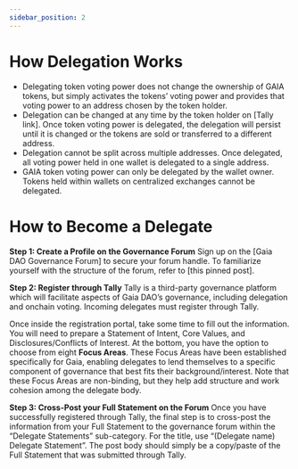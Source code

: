 ```yaml
---
sidebar_position: 2
---
```


# How Delegation Works

* Delegating token voting power does not change the ownership of GAIA tokens, but simply activates the tokens’ voting power and provides that voting power to an address chosen by the token holder.
* Delegation can be changed at any time by the token holder on [Tally link]. Once token voting power is delegated, the delegation will persist until it is changed or the tokens are sold or transferred to a different address.
* Delegation cannot be split across multiple addresses. Once delegated, all voting power held in one wallet is delegated to a single address.
* GAIA token voting power can only be delegated by the wallet owner. Tokens held within wallets on centralized exchanges cannot be delegated.

# How to Become a Delegate

**Step 1: Create a Profile on the Governance Forum**
Sign up on the [Gaia DAO Governance Forum] to secure your forum handle. To familiarize yourself with the structure of the forum, refer to [this pinned post]. 

**Step 2: Register through Tally**
Tally is a third-party governance platform which will facilitate aspects of Gaia DAO’s governance, including delegation and onchain voting. Incoming delegates must register through Tally. 

Once inside the registration portal, take some time to fill out the information. You will need to prepare a Statement of Intent, Core Values, and Disclosures/Conflicts of Interest. At the bottom, you have the option to choose from eight **Focus Areas**. These Focus Areas have been established specifically for Gaia, enabling delegates to lend themselves to a specific component of governance that best fits their background/interest. Note that these Focus Areas are non-binding, but they help add structure and work cohesion among the delegate body.

**Step 3: Cross-Post your Full Statement on the Forum**
Once you have successfully registered through Tally, the final step is to cross-post the information from your Full Statement to the governance forum within the “Delegate Statements” sub-category. For the title, use “(Delegate name) Delegate Statement”. The post body should simply be a copy/paste of the Full Statement that was submitted through Tally.
